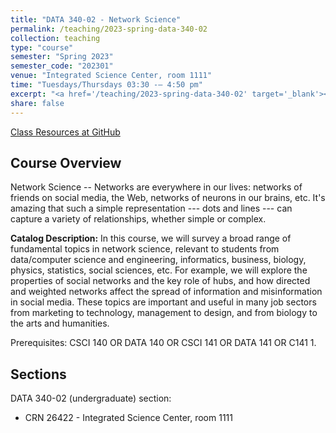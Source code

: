 ```yaml
---
title: "DATA 340-02 - Network Science"
permalink: /teaching/2023-spring-data-340-02
collection: teaching
type: "course"
semester: "Spring 2023"
semester_code: "202301"
venue: "Integrated Science Center, room 1111"
time: "Tuesdays/Thursdays 03:30 -– 4:50 pm"
excerpt: "<a href='/teaching/2023-spring-data-340-02' target='_blank'><i class='fab fa-fw fa-github' style='color:#171516'></i></a> &nbsp; **Catalog Description:** Network Science -- Networks are everywhere in our lives: networks of friends on social media, the Web, networks of neurons in our brains, etc. It's amazing that such a simple representation --- dots and lines --- can capture a variety of relationships, whether simple or complex. In this course, we will survey a broad range of fundamental topics in network science, relevant to students from data/computer science and engineering, informatics, business, biology, physics, statistics, social sciences, etc. For example, we will explore the properties of social networks and the key role of hubs, and how directed and weighted networks affect the spread of information and misinformation in social media. These topics are important and useful in many job sectors from marketing to technology, management to design, and from biology to the arts and humanities."
share: false
---
```


<a href="https://github.com/anwala/teaching-network-science/tree/main/spring-2023" target="_blank" class="btn btn--mcw"><i class="fab fa-fw fa-github"></i><span> Class Resources at GitHub</span></a>

## Course Overview

Network Science -- Networks are everywhere in our lives: networks of friends on social media, the Web, networks of neurons in our brains, etc. It's amazing that such a simple representation --- dots and lines --- can capture a variety of relationships, whether simple or complex.

**Catalog Description:** In this course, we will survey a broad range of fundamental topics in network science, relevant to students from data/computer science and engineering, informatics, business, biology, physics, statistics, social sciences, etc. For example, we will explore the properties of social networks and the key role of hubs, and how directed and weighted networks affect the spread of information and misinformation in social media. These topics are important and useful in many job sectors from marketing to technology, management to design, and from biology to the arts and humanities.

Prerequisites: CSCI 140 OR DATA 140 OR CSCI 141 OR DATA 141 OR C141 1.

## Sections

DATA 340-02 (undergraduate) section:

* CRN 26422 - Integrated Science Center, room 1111
